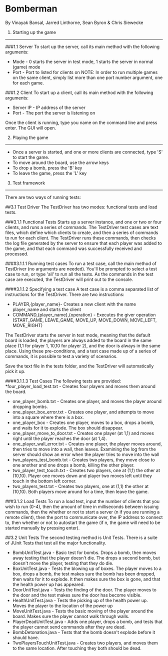 Bomberman
========
By Vinayak Bansal, Jarred Linthorne, Sean Byron & Chris Siewecke

1. Starting up the game
-------------
###1.1 Server
To start up the server, call its main method with the following arguments:
* Mode - 0 starts the server in test mode, 1 starts the server in normal (game) mode
* Port - Port to listed for clients on
NOTE: In order to run multiple games on the same client, simply list more than one port number argument, one for each game.

###1.2 Client
To start up a client, call its main method with the following arguments:
* Server IP - IP address of the server
* Port - The port the server is listening on

Once the client is running, type you name on the command line and press enter. The GUI will open.

2. Playing the game
-------------
* Once a server is started, and one or more clients are connected, type 'S' to start the game.
* To move around the board, use the arrow keys
* To drop a bomb, press the 'B' key
* To leave the game, press the 'L' key

3. Test framework
-------------
There are two ways of running tests:

##3.1 Test Driver
The TestDriver has two modes: functional tests and load tests. 

###3.1.1 Functional Tests
Starts up a server instance, and one or two or four clients, and runs a series of commands. The TestDriver test cases are text files, which define which clients to create, and then a series of commands to run for each client. The TestDriver runs these commands, then checks the log file generated by the server to ensure that each player was added to the game, and that each command was successfully received and processed.

####3.1.1.1 Running test cases
To run a test case, call the main method of TestDriver (no arguments are needed). You'll be prompted to select a test case to run, or type 'all' to run all the tests. As the commands in the test case are executed, the TestDriver will print out to the console.

####3.1.1.2 Specifying a test case
A test case is a comma separated list of instructions for the TestDriver. There are two instructions:

* PLAYER,{player_name}- Creates a new client with the name player_name and starts the client
* COMMAND,{player_name},{operation} - Executes the giver operation (START_GAME, LEAVE_GAME, MOVE_UP, MOVE_DOWN, MOVE_LEFT, MOVE_RIGHT)
	
The TestDriver starts the server in test mode, meaning that the default board is loaded, the players are always added to the board in the same place (1,1 for player 1, 10,10 for player 2), and the door is always in the same place. Using these pre-conditions, and a test case made up of a series of commands, it is possible to test a variety of scenarios.

Save the text file in the tests folder, and the TestDriver will automatically pick it up.

####3.1.1.3 Test Cases
The following tests are provided:
*four_player_load_test.txt - Creates four players and moves them around the board.
* one_player_bomb.txt - Creates one player, and moves the player around dropping bombs.
* one_player_box_error.txt - Creates one player, and attempts to move into a square where there is a box.
* one_player_box - Creates one player, moves to a box, drops a bomb, and waits for it to explode. The box should disappear.
* one_player_move_to_door.txt - Creates one player (at 1,1) and moves right until the player reaches the door (at 1,4).
* one_player_wall_error.txt - Creates one player, the player moves around, then tries to move into a wall, then leaves. Examining the log from the server should show an error when the player tries to move into the wall
* two_players_test_bomb.txt - Creates two players, they move close to one another and one drops a bomb, killing the other player.
* two_player_test_touch.txt - Creates two players, one at (1,1) the other at (10,10). Player one moves down and player two moves left until they touch in the bottom left corner.
* two_players_test.txt - Creates two players, one at (1,1) the other at (10,10). Both players move around for a time, then leave the game.

###3.1.2 Load Tests
To run a load test, input the number of clients that you wish to run (0-4), then the amount of time in milliseconds between issuing commands, then the whether or not to start a server (n if you are running a remote client), then the port to communicate over, the IP address to connect to, then whether or not to autostart the game (if n, the game will need to be started manually by pressing enter).

##3.2 Unit Tests
The second testing method is Unit Tests. There is a suite of JUnit Tests that test all the major functionality.

* BombUnitTest.java - Basic test for bombs. Drops a bomb, then moves away testing that the player doesn't die. The drops a second bomb, but doesn't move the player, testing that they do die.
* BoxUnitTest.java - Tests the blowing up of boxes. The player moves to a box, drops a bomb, the test makes sure the bomb has been dropped, then waits for it to explode. It then makes sure the box is gone, and that the health power up has appeared.
* DoorUnitTest.java - Tests the finding of the door. The player moves to the door and the test makes sure the door has become visible.
* HealthUnitTest.java - Tests the picking up of the health power up. Moves the player to the location of the power up 
* MoveUnitTest.java - Tests the basic moving of the player around the board. Makes sure the player cannot walk through walls.
* PlayerDeadUnitTest.java - Adds one player, drops a bomb, and tests that the player cannot send commands after they are dead.
* BombDetonation.java - Tests that the bomb doesn't explode before it should have.
* TwoPlayersTouchUnitTest.java - Creates two players, and moves them to the same location. After touching they both should be dead.